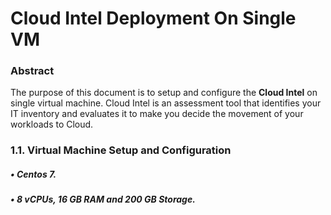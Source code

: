 # Cloud Intel Deployment On Single VM


### Abstract

The purpose of this document is to setup and configure the **Cloud Intel** on single virtual machine. Cloud Intel is an assessment tool that identifies your IT inventory and evaluates it to make you decide the movement of your workloads to Cloud. 

### 1.1. Virtual Machine Setup and Configuration

##### • Centos 7.
##### • 8 vCPUs, 16 GB RAM and 200 GB Storage.
